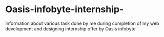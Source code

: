 # Oasis-infobyte-internship-
Information about various task done by me during completion of my web development and designing internship offer by Oasis infobyte 
